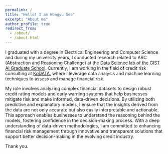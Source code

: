 ```yaml
---
permalink: /
title: "Hello! I am Wongyu Seo"
excerpt: "About me"
author_profile: true
redirect_from: 
  - /about/
  - /about.html
---
```



I graduated with a degree in Electrical Engineering and Computer Science and during my university years, I conducted research related to ARC (Abstraction and Reasoning Challenge) at the [Data Science lab of the GIST AI Graduate School](https://sundong.kim). Currently, I am working in the field of credit risk consulting at [KoDATA](http://www.kodata.co.kr), where I leverage data analysis and machine learning techniques to assess and manage financial risk.

My role involves analyzing complex financial datasets to design robust credit rating models and early warning systems that help businesses mitigate risk and make informed, data-driven decisions. By utilizing both predictive and explanatory models, I ensure that the insights derived from the data are not only accurate but also easily interpretable and actionable. This approach enables businesses to understand the reasoning behind the models, fostering confidence in the decision-making process. With a deep understanding of data-driven methodologies, I am committed to enhancing financial risk management through innovative and transparent solutions that support better decision-making in the evolving credit industry.

Thank you.